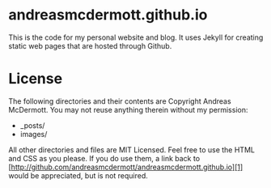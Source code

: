 andreasmcdermott.github.io
==========================

This is the code for my personal website and blog. It uses Jekyll for creating static web pages that are hosted through Github.

License
=======
The following directories and their contents are Copyright Andreas McDermott. You may not reuse anything therein without my permission:

* _posts/
* images/

All other directories and files are MIT Licensed. Feel free to use the HTML and CSS as you please. If you do use them, a link back to [http://github.com/andreasmcdermott/andreasmcdermott.github.io][1] would be appreciated, 
but is not required.

[1]: http://github.com/andreasmcdermott/andreasmcdermott.github.io
